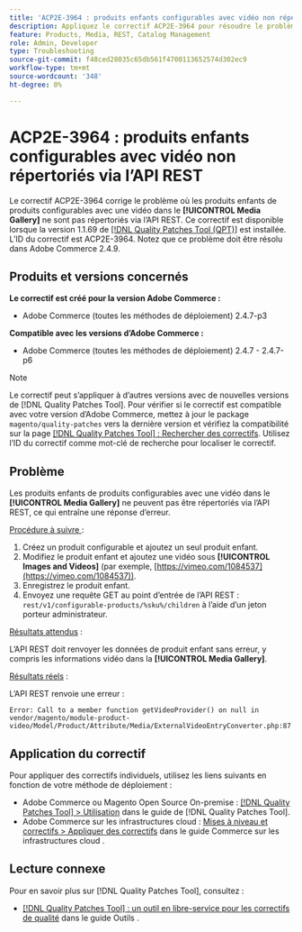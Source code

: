```yaml
---
title: 'ACP2E-3964 : produits enfants configurables avec vidéo non répertoriés via l’API REST'
description: Appliquez le correctif ACP2E-3964 pour résoudre le problème d’Adobe Commerce où les produits enfants de produits configurables avec une vidéo dans le [!UICONTROL Media Gallery] ne sont pas répertoriés via l’API REST.
feature: Products, Media, REST, Catalog Management
role: Admin, Developer
type: Troubleshooting
source-git-commit: f48ced28035c65db561f4700113652574d302ec9
workflow-type: tm+mt
source-wordcount: '348'
ht-degree: 0%

---
```



# ACP2E-3964 : produits enfants configurables avec vidéo non répertoriés via l’API REST

Le correctif ACP2E-3964 corrige le problème où les produits enfants de produits configurables avec une vidéo dans le **[!UICONTROL Media Gallery]** ne sont pas répertoriés via l’API REST. Ce correctif est disponible lorsque la version 1.1.69 de [[!DNL Quality Patches Tool (QPT)]](/help/tools/quality-patches-tool/quality-patches-tool-to-self-serve-quality-patches.md) est installée. L’ID du correctif est ACP2E-3964. Notez que ce problème doit être résolu dans Adobe Commerce 2.4.9.

## Produits et versions concernés

**Le correctif est créé pour la version Adobe Commerce :**

* Adobe Commerce (toutes les méthodes de déploiement) 2.4.7-p3

**Compatible avec les versions d’Adobe Commerce :**

* Adobe Commerce (toutes les méthodes de déploiement) 2.4.7 - 2.4.7-p6

>[!NOTE]
>
>Le correctif peut s’appliquer à d’autres versions avec de nouvelles versions de [!DNL Quality Patches Tool]. Pour vérifier si le correctif est compatible avec votre version d’Adobe Commerce, mettez à jour le package `magento/quality-patches` vers la dernière version et vérifiez la compatibilité sur la page [[!DNL Quality Patches Tool] : Rechercher des correctifs](https://experienceleague.adobe.com/tools/commerce-quality-patches/index.html?lang=fr). Utilisez l’ID du correctif comme mot-clé de recherche pour localiser le correctif.

## Problème

Les produits enfants de produits configurables avec une vidéo dans le **[!UICONTROL Media Gallery]** ne peuvent pas être répertoriés via l’API REST, ce qui entraîne une réponse d’erreur.

<u>Procédure à suivre </u> :

1. Créez un produit configurable et ajoutez un seul produit enfant.
1. Modifiez le produit enfant et ajoutez une vidéo sous **[!UICONTROL Images and Videos]** (par exemple, [https://vimeo.com/1084537](https://vimeo.com/1084537)).
1. Enregistrez le produit enfant.
1. Envoyez une requête GET au point d’entrée de l’API REST : `rest/v1/configurable-products/%sku%/children` à l’aide d’un jeton porteur administrateur.

<u>Résultats attendus</u> :

L’API REST doit renvoyer les données de produit enfant sans erreur, y compris les informations vidéo dans la **[!UICONTROL Media Gallery]**.

<u>Résultats réels</u> :

L’API REST renvoie une erreur :

```
Error: Call to a member function getVideoProvider() on null in vendor/magento/module-product-video/Model/Product/Attribute/Media/ExternalVideoEntryConverter.php:87
```

## Application du correctif

Pour appliquer des correctifs individuels, utilisez les liens suivants en fonction de votre méthode de déploiement :

* Adobe Commerce ou Magento Open Source On-premise : [[!DNL Quality Patches Tool] > Utilisation](/help/tools/quality-patches-tool/usage.md) dans le guide de [!DNL Quality Patches Tool].
* Adobe Commerce sur les infrastructures cloud : [Mises à niveau et correctifs > Appliquer des correctifs](https://experienceleague.adobe.com/docs/commerce-cloud-service/user-guide/develop/upgrade/apply-patches.html?lang=fr) dans le guide Commerce sur les infrastructures cloud .

## Lecture connexe

Pour en savoir plus sur [!DNL Quality Patches Tool], consultez :

* [[!DNL Quality Patches Tool] : un outil en libre-service pour les correctifs de qualité](/help/tools/quality-patches-tool/quality-patches-tool-to-self-serve-quality-patches.md) dans le guide Outils .
